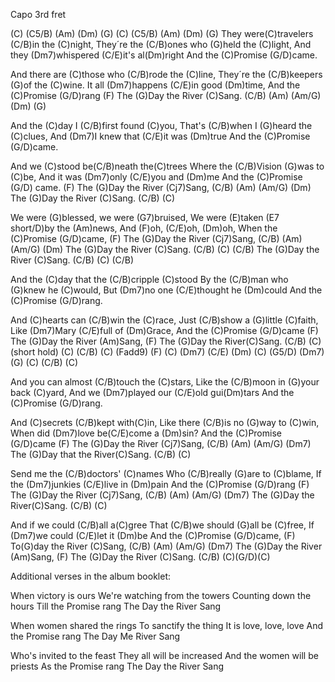Capo 3rd fret

(C) (C5/B) (Am)  (Dm) (G)  (C) (C5/B) (Am)  (Dm) (G)
They were(C)travelers (C/B)in the (C)night,
They´re the (C/B)ones who (G)held the (C)light,
And they (Dm7)whispered (C/E)it's al(Dm)right
And the (C)Promise (G/D)came.

And there are (C)those who (C/B)rode the (C)line,
They´re the (C/B)keepers (G)of the (C)wine.
It all (Dm7)happens (C/E)in good (Dm)time,
And the (C)Promise (G/D)rang  (F)
The (G)Day the River (C)Sang. (C/B) (Am) (Am/G) (Dm)  (G)

And the (C)day I (C/B)first found (C)you,
That's (C/B)when I (G)heard the (C)clues,
And (Dm7)I knew that (C/E)it was (Dm)true
And the (C)Promise (G/D)came.

And we (C)stood be(C/B)neath the(C)trees
Where the (C/B)Vision (G)was to (C)be,
And it was (Dm7)only (C/E)you and (Dm)me
And the (C)Promise (G/D) came.  (F)
The (G)Day the River (Cj7)Sang, (C/B) (Am) (Am/G) (Dm)
The (G)Day the River (C)Sang. (C/B) (C)

We were (G)blessed, we were (G7)bruised,
We were (E)taken (E7 short/D)by the (Am)news,
And (F)oh, (C/E)oh, (Dm)oh,
When the (C)Promise (G/D)came,  (F)
The (G)Day the River (Cj7)Sang, (C/B) (Am) (Am/G) (Dm)
The (G)Day the River (C)Sang. (C/B) (C) (C/B)
The (G)Day the River (C)Sang. (C/B) (C) (C/B)

And the (C)day that the (C/B)cripple (C)stood
By the (C/B)man who (G)knew he (C)would,
But (Dm7)no one (C/E)thought he (Dm)could
And the (C)Promise (G/D)rang.

And (C)hearts can (C/B)win the (C)race,
Just (C/B)show a (G)little (C)faith,
Like (Dm7)Mary (C/E)full of (Dm)Grace,
And the (C)Promise (G/D)came  (F)
The (G)Day the River (Am)Sang, (F)
The (G)Day the River(C)Sang. (C/B) (C) (short hold)
(C) (C/B) (C)  (Fadd9) (F) (C)  (Dm7) (C/E) (Dm) (C) (G5/D)  (Dm7) (G) (C) (C/B) (C)

And you can almost (C/B)touch the (C)stars,
Like the (C/B)moon in (G)your back (C)yard,
And we (Dm7)played our (C/E)old gui(Dm)tars
And the (C)Promise (G/D)rang.

And (C)secrets (C/B)kept with(C)in,
Like there (C/B)is no (G)way to (C)win,
When did (Dm7)love be(C/E)come a (Dm)sin?
And the (C)Promise (G/D)came  (F)
The (G)Day the River (Cj7)Sang, (C/B) (Am) (Am/G) (Dm7)
The (G)Day that the River(C)Sang. (C/B) (C)

Send me the (C/B)doctors' (C)names
Who (C/B)really (G)are to (C)blame,
If the (Dm7)junkies (C/E)live in (Dm)pain
And the (C)Promise (G/D)rang  (F)
The (G)Day the River (Cj7)Sang, (C/B) (Am) (Am/G) (Dm7)
The (G)Day the River(C)Sang. (C/B) (C)

And if we could (C/B)all a(C)gree
That (C/B)we should (G)all be (C)free,
If (Dm7)we could (C/E)let it (Dm)be
And the (C)Promise (G/D)came,  (F)
To(G)day the River (C)Sang, (C/B) (Am) (Am/G) (Dm7)
The (G)Day the River (Am)Sang,  (F)
The (G)Day the River (C)Sang. (C/B) (C)(G/D)(C)

Additional verses in the album booklet:

When victory is ours
We're watching from the towers
Counting down the hours
Till the Promise rang
The Day the River Sang

When women shared the rings
To sanctify the thing
It is love, love, love
And the Promise rang
The Day Me River Sang

Who's invited to the feast
They all will be increased
And the women will be priests
As the Promise rang
The Day the River Sang
